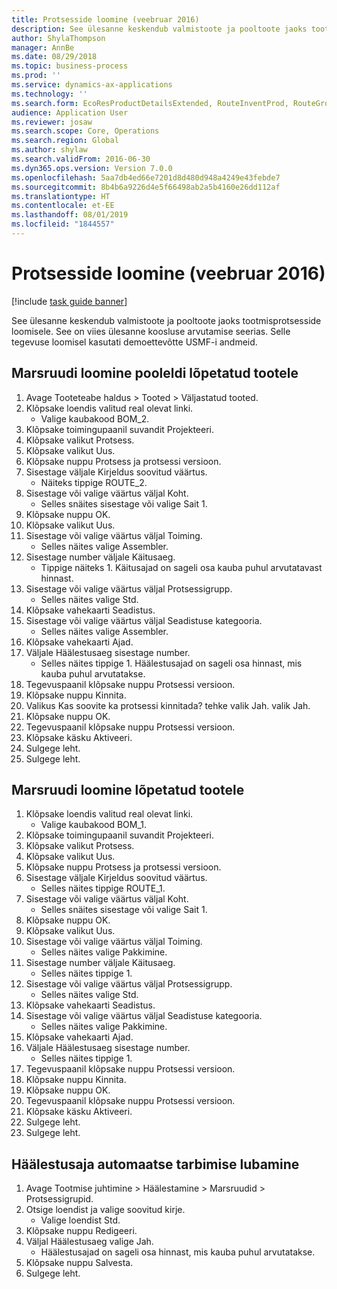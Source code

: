 ```yaml
---
title: Protsesside loomine (veebruar 2016)
description: See ülesanne keskendub valmistoote ja pooltoote jaoks tootmisprotsesside loomisele.
author: ShylaThompson
manager: AnnBe
ms.date: 08/29/2018
ms.topic: business-process
ms.prod: ''
ms.service: dynamics-ax-applications
ms.technology: ''
ms.search.form: EcoResProductDetailsExtended, RouteInventProd, RouteGroup
audience: Application User
ms.reviewer: josaw
ms.search.scope: Core, Operations
ms.search.region: Global
ms.author: shylaw
ms.search.validFrom: 2016-06-30
ms.dyn365.ops.version: Version 7.0.0
ms.openlocfilehash: 5aa7db4ed66e7201d8d480d948a4249e43febde7
ms.sourcegitcommit: 8b4b6a9226d4e5f66498ab2a5b4160e26dd112af
ms.translationtype: HT
ms.contentlocale: et-EE
ms.lasthandoff: 08/01/2019
ms.locfileid: "1844557"
---
```

# <a name="create-routes-february-2016"></a>Protsesside loomine (veebruar 2016)

[!include [task guide banner](../../includes/task-guide-banner.md)]

See ülesanne keskendub valmistoote ja pooltoote jaoks tootmisprotsesside loomisele. See on viies ülesanne koosluse arvutamise seerias. Selle tegevuse loomisel kasutati demoettevõtte USMF-i andmeid.


## <a name="create-a-route-for-a-semi-finished-product"></a>Marsruudi loomine pooleldi lõpetatud tootele
1. Avage Tooteteabe haldus > Tooted > Väljastatud tooted.
2. Klõpsake loendis valitud real olevat linki.
    * Valige kaubakood BOM_2.  
3. Klõpsake toimingupaanil suvandit Projekteeri.
4. Klõpsake valikut Protsess.
5. Klõpsake valikut Uus.
6. Klõpsake nuppu Protsess ja protsessi versioon.
7. Sisestage väljale Kirjeldus soovitud väärtus.
    * Näiteks tippige ROUTE_2.  
8. Sisestage või valige väärtus väljal Koht.
    * Selles snäites sisestage või valige Sait 1.  
9. Klõpsake nuppu OK.
10. Klõpsake valikut Uus.
11. Sisestage või valige väärtus väljal Toiming.
    * Selles näites valige Assembler.  
12. Sisestage number väljale Käitusaeg.
    * Tippige näiteks 1. Käitusajad on sageli osa kauba puhul arvutatavast hinnast.  
13. Sisestage või valige väärtus väljal Protsessigrupp.
    * Selles näites valige Std.  
14. Klõpsake vahekaarti Seadistus.
15. Sisestage või valige väärtus väljal Seadistuse kategooria.
    * Selles näites valige Assembler.  
16. Klõpsake vahekaarti Ajad.
17. Väljale Häälestusaeg sisestage number.
    * Selles näites tippige 1. Häälestusajad on sageli osa hinnast, mis kauba puhul arvutatakse.  
18. Tegevuspaanil klõpsake nuppu Protsessi versioon.
19. Klõpsake nuppu Kinnita.
20. Valikus Kas soovite ka protsessi kinnitada? tehke valik Jah. valik Jah.
21. Klõpsake nuppu OK.
22. Tegevuspaanil klõpsake nuppu Protsessi versioon.
23. Klõpsake käsku Aktiveeri.
24. Sulgege leht.
25. Sulgege leht.

## <a name="create-a-route-for-a-finished-product"></a>Marsruudi loomine lõpetatud tootele
1. Klõpsake loendis valitud real olevat linki.
    * Valige kaubakood BOM_1.  
2. Klõpsake toimingupaanil suvandit Projekteeri.
3. Klõpsake valikut Protsess.
4. Klõpsake valikut Uus.
5. Klõpsake nuppu Protsess ja protsessi versioon.
6. Sisestage väljale Kirjeldus soovitud väärtus.
    * Selles näites tippige ROUTE_1.  
7. Sisestage või valige väärtus väljal Koht.
    * Selles snäites sisestage või valige Sait 1.  
8. Klõpsake nuppu OK.
9. Klõpsake valikut Uus.
10. Sisestage või valige väärtus väljal Toiming.
    * Selles näites valige Pakkimine.  
11. Sisestage number väljale Käitusaeg.
    * Selles näites tippige 1.  
12. Sisestage või valige väärtus väljal Protsessigrupp.
    * Selles näites valige Std.  
13. Klõpsake vahekaarti Seadistus.
14. Sisestage või valige väärtus väljal Seadistuse kategooria.
    * Selles näites valige Pakkimine.  
15. Klõpsake vahekaarti Ajad.
16. Väljale Häälestusaeg sisestage number.
    * Selles näites tippige 1.  
17. Tegevuspaanil klõpsake nuppu Protsessi versioon.
18. Klõpsake nuppu Kinnita.
19. Klõpsake nuppu OK.
20. Tegevuspaanil klõpsake nuppu Protsessi versioon.
21. Klõpsake käsku Aktiveeri.
22. Sulgege leht.
23. Sulgege leht.

## <a name="enable-automatic-consumption-of-setup-time"></a>Häälestusaja automaatse tarbimise lubamine
1. Avage Tootmise juhtimine > Häälestamine > Marsruudid > Protsessigrupid.
2. Otsige loendist ja valige soovitud kirje.
    * Valige loendist Std.  
3. Klõpsake nuppu Redigeeri.
4. Väljal Häälestusaeg valige Jah.
    * Häälestusajad on sageli osa hinnast, mis kauba puhul arvutatakse.  
5. Klõpsake nuppu Salvesta.
6. Sulgege leht.

